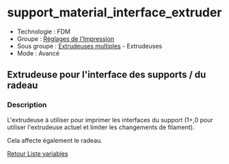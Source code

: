 # support_material_interface_extruder

* Technologie : FDM
* Groupe : [Réglages de l'Impression](../print_settings/print_settings.md)
* Sous groupe : [Extrudeuses multiples](../print_settings/print_settings.md#extrudeuses-multiples) - Extrudeuses
* Mode : Avancé

## Extrudeuse pour l'interface des supports / du radeau

### Description

L'extrudeuse à utiliser pour imprimer les interfaces du support (1+,0 pour utiliser l'extrudeuse actuel et limiter les changements de filament). 

Cela affecte également le radeau.

[Retour Liste variables](variable_list.md)